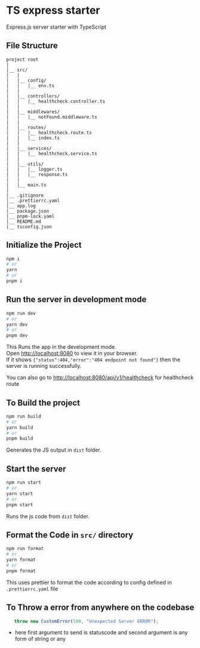# TS express starter

Express.js server starter with TypeScript

## File Structure
```
project root
|
|__ src/
|   |
|   |__ config/
|   |   |__ env.ts
|   |
|   |__ controllers/
|   |   |__ healthcheck.controller.ts
|   |
|   |__ middlewares/
|   |   |__ notFound.middleware.ts
|   |
|   |__ routes/
|   |   |__ healthcheck.route.ts
|   |   |__ index.ts
|   |
|   |__ services/
|   |   |__ healthcheck.service.ts
|   |
|   |__ utils/
|   |   |__ logger.ts
|   |   |__ response.ts
|   |
|   |__ main.ts
|
|__ .gitignore
|__ .prettierrc.yaml
|__ app.log
|__ package.json
|__ pnpm-lock.yaml
|__ README.md
|__ tsconfig.json
```

## Initialize the Project

```bash
npm i
# or
yarn
# or
pnpm i
```

## Run the server in development mode

```bash
npm run dev
# or
yarn dev
# or
pnpm dev
```

This Runs the app in the development mode.\
Open <http://localhost:8080> to view it in your browser.\
If it shows `{"status":404,"error":"404 endpoint not found"}` then the server is running successfully.

You can also go to <http://localhost:8080/api/v1/healthcheck> for healthcheck route

## To Build the project

```bash
npm run build
# or
yarn build
# or
pnpm build
```

Generates the JS output in `dist` folder.

## Start the server

```bash
npm run start
# or
yarn start
# or
pnpm start
```

Runs the js code from `dist` folder.

## Format the Code in `src/` directory

```bash
npm run format
# or
yarn format
# or
pnpm format
```

This uses prettier to format the code according to config defined in `.prettierrc.yaml` file

## To Throw a error from anywhere on the codebase
```ts
   throw new CustomError(500, "Unexpected Server ERROR");
```
- here first argument to send is statuscode and second argument is any form of string or any
